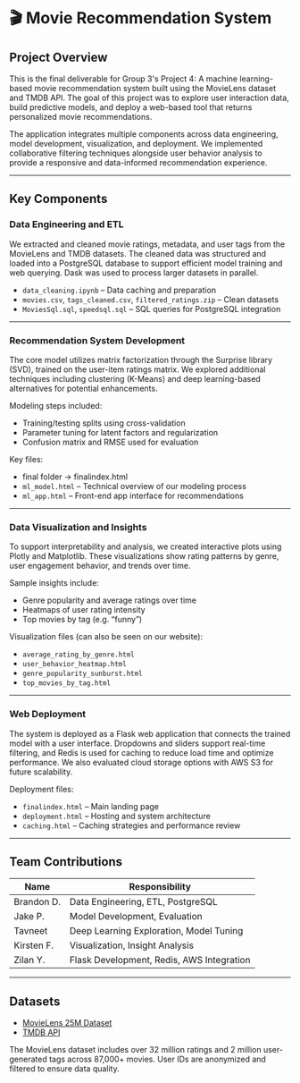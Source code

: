 # 🎬 Movie Recommendation System  

## Project Overview

This is the final deliverable for Group 3's Project 4: A machine learning-based movie recommendation system built using the MovieLens dataset and TMDB API. The goal of this project was to explore user interaction data, build predictive models, and deploy a web-based tool that returns personalized movie recommendations.

The application integrates multiple components across data engineering, model development, visualization, and deployment. We implemented collaborative filtering techniques alongside user behavior analysis to provide a responsive and data-informed recommendation experience.

---

## Key Components

### Data Engineering and ETL

We extracted and cleaned movie ratings, metadata, and user tags from the MovieLens and TMDB datasets. The cleaned data was structured and loaded into a PostgreSQL database to support efficient model training and web querying. Dask was used to process larger datasets in parallel.

- `data_cleaning.ipynb` – Data caching and preparation
- `movies.csv`, `tags_cleaned.csv`, `filtered_ratings.zip` – Clean datasets
- `MoviesSql.sql`, `speedsql.sql` – SQL queries for PostgreSQL integration

---

### Recommendation System Development

The core model utilizes matrix factorization through the Surprise library (SVD), trained on the user-item ratings matrix. We explored additional techniques including clustering (K-Means) and deep learning-based alternatives for potential enhancements.

Modeling steps included:
- Training/testing splits using cross-validation
- Parameter tuning for latent factors and regularization
- Confusion matrix and RMSE used for evaluation

Key files:
- final folder -> finalindex.html
- `ml_model.html` – Technical overview of our modeling process
- `ml_app.html` – Front-end app interface for recommendations

---

### Data Visualization and Insights

To support interpretability and analysis, we created interactive plots using Plotly and Matplotlib. These visualizations show rating patterns by genre, user engagement behavior, and trends over time.

Sample insights include:
- Genre popularity and average ratings over time
- Heatmaps of user rating intensity
- Top movies by tag (e.g. “funny”)

Visualization files (can also be seen on our website):
- `average_rating_by_genre.html`
- `user_behavior_heatmap.html`
- `genre_popularity_sunburst.html`
- `top_movies_by_tag.html`

---

### Web Deployment

The system is deployed as a Flask web application that connects the trained model with a user interface. Dropdowns and sliders support real-time filtering, and Redis is used for caching to reduce load time and optimize performance. We also evaluated cloud storage options with AWS S3 for future scalability.

Deployment files:
- `finalindex.html` – Main landing page
- `deployment.html` – Hosting and system architecture
- `caching.html` – Caching strategies and performance review

---

## Team Contributions

| Name          | Responsibility                             |
|---------------|---------------------------------------------|
| Brandon D.    | Data Engineering, ETL, PostgreSQL           |
| Jake P.       | Model Development, Evaluation               |
| Tavneet       | Deep Learning Exploration, Model Tuning     |
| Kirsten F.    | Visualization, Insight Analysis             |
| Zilan Y.      | Flask Development, Redis, AWS Integration   |

---

## Datasets

- [MovieLens 25M Dataset](https://grouplens.org/datasets/movielens/)
- [TMDB API](https://www.themoviedb.org/documentation/api)

The MovieLens dataset includes over 32 million ratings and 2 million user-generated tags across 87,000+ movies. User IDs are anonymized and filtered to ensure data quality.
